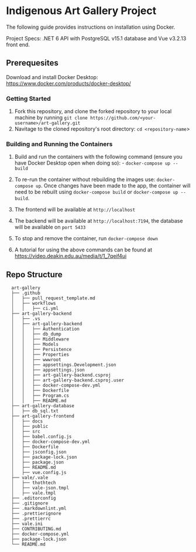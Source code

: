 # Indigenous Art Gallery Project

The following guide provides instructions on installation using Docker.

Project Specs: .NET 6 API with PostgreSQL v15.1 database and Vue v3.2.13 front end.

## Prerequesites

Download and install Docker Desktop: <https://www.docker.com/products/docker-desktop/>

### Getting Started

1. Fork this repository, and clone the forked repository to your local machine by running
   `git clone https://github.com/<your-username>/art-gallery.git`
2. Navitage to the cloned repository's root directory: `cd <repository-name`>

### Building and Running the Containers

1. Build and run the containers with the following command (ensure you have Docker Desktop open when
   doing so): - `docker-compose up --build`

2. To re-run the container without rebuilding the images use: `docker-compose up`. Once changes have
   been made to the app, the container will need to be rebuilt using `docker-compose build` or
   `docker-compose up --build`.

3. The frontend will be available at `http://localhost`

4. The backend will be available at `http://localhost:7194`, the database will be available on
   `port 5433`

5. To stop and remove the container, run `docker-compose down`

6. A tutorial for using the above commands can be found at <https://video.deakin.edu.au/media/t/1_7qeif4ui>

## Repo Structure

```plaintext
  art-gallery
  ├── .github
  │   ├── pull_request_template.md
  │   ├── workflows
  │   │   ├── ci.yml
  ├── art-gallery-backend
  │   ├── .vs
  │   ├── art-gallery-backend
  │   │   ├── Authentication
  │   │   ├── db_dump
  │   │   ├── Middleware
  │   │   ├── Models
  │   │   ├── Persistence
  │   │   ├── Properties
  │   │   ├── wwwroot
  │   │   ├── appsettings.Development.json
  │   │   ├── appsettings.json
  │   │   ├── art-gallery-backend.csproj
  │   │   ├── art-gallery-backend.csproj.user
  │   │   ├── docker-compose-dev.yml
  │   │   ├── Dockerfile
  │   │   ├── Program.cs
  │   │   ├── README.md
  ├── art-gallery-database
  │   ├── db_sql.txt
  ├── art-gallery-frontend
  │   ├── docs
  │   ├── public
  │   ├── src
  │   ├── babel.config.js
  │   ├── docker-compose-dev.yml
  │   ├── Dockerfile
  │   ├── jsconfig.json
  │   ├── package-lock.json
  │   ├── package.json
  │   ├── README.md
  │   ├── vue.config.js
  ├── vale/.vale
  │   ├── thothtech
  │   ├── vale-json.tmpl
  │   ├── vale.tmpl
  ├── .editorconfig
  ├── .gitignore
  ├── .markdownlint.yml
  ├── .prettierignore
  ├── .prettierrc
  ├── vale.ini
  ├── CONTRIBUTING.md
  ├── docker-compose.yml
  ├── package-lock.json
  └── README.md
```
